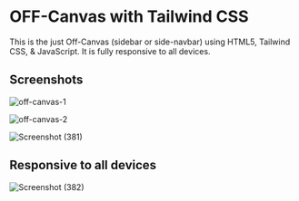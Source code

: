 
# OFF-Canvas with Tailwind CSS

This is the just Off-Canvas (sidebar or side-navbar) using HTML5, Tailwind CSS, & JavaScript. It is fully responsive to all devices.

## Screenshots

![off-canvas-1](https://github.com/gokarna123-goku/off-canvas/assets/70308228/6c27ef78-5849-48f2-9c3a-37b6409e87e0)


![off-canvas-2](https://github.com/gokarna123-goku/off-canvas/assets/70308228/a7f5168e-1ca2-4678-8303-35c7b6bda734)


![Screenshot (381)](https://github.com/gokarna123-goku/off-canvas/assets/70308228/866510c8-bf1e-4ae6-ac63-860f2f3f7574)


## Responsive to all devices

![Screenshot (382)](https://github.com/gokarna123-goku/off-canvas/assets/70308228/0ece3b74-2039-4142-89cb-e81e7528cb35)


